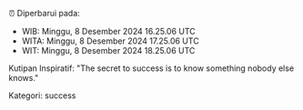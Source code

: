 ⏰ Diperbarui pada:
- WIB: Minggu, 8 Desember 2024 16.25.06 UTC
- WITA: Minggu, 8 Desember 2024 17.25.06 UTC
- WIT: Minggu, 8 Desember 2024 18.25.06 UTC

Kutipan Inspiratif:
"The secret to success is to know something nobody else knows."


Kategori: success

